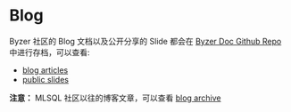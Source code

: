 # Blog

Byzer 社区的 Blog 文档以及公开分享的 Slide 都会在 [Byzer Doc Github Repo](https://github.com/byzer-org/byzer-doc) 中进行存档，可以查看:
- [blog articles](https://github.com/byzer-org/byzer-doc/tree/main/public/blog)
- [public slides](https://github.com/byzer-org/byzer-doc/tree/main/public/slides)

**注意：**
MLSQL 社区以往的博客文章，可以查看 [blog archive](https://github.com/byzer-org/byzer-doc/tree/main/public/blog_archive)